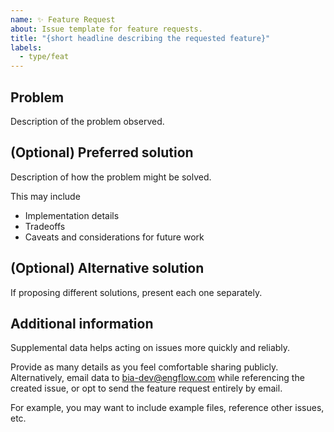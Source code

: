 ```yaml
---
name: ✨ Feature Request
about: Issue template for feature requests.
title: "{short headline describing the requested feature}"
labels:
  - type/feat
---
```



## Problem

Description of the problem observed.

## (Optional) Preferred solution

Description of how the problem might be solved.

This may include

* Implementation details
* Tradeoffs
* Caveats and considerations for future work

## (Optional) Alternative solution

If proposing different solutions, present each one separately.

## Additional information

Supplemental data helps acting on issues more quickly and reliably.

Provide as many details as you feel comfortable sharing publicly.
Alternatively, email data to <bia-dev@engflow.com> while referencing the created issue, or opt to send the feature request entirely by email.

For example, you may want to include example files, reference other issues, etc.